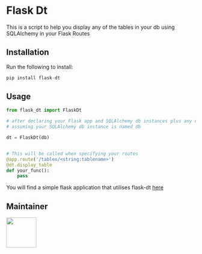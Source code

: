 # Flask Dt

This is a script to help you display any of the tables in your db using SQLAlchemy in your Flask Routes

## Installation

Run the following to install:

```python
pip install flask-dt
```

## Usage

```python
from flask_dt import FlaskDt

# after declaring your Flask app and SQLAlchemy db instances plus any other additional instances  
# assuming your SQLAlchemy db instance is named db

dt = FlaskDt(db)


# This will be called when specifying your routes
@app.route('/tables/<string:tablename>')
@dt.display_table
def your_func():
    pass
```
You will find a simple flask application that utilises flask-dt [here](https://github.com/GreatDt1/Flaskdt_App)

## Maintainer

[<img src="https://avatars.githubusercontent.com/u/68665787?v=4" width = "80" height = "80"/>](https://github.com/Donatussss/)